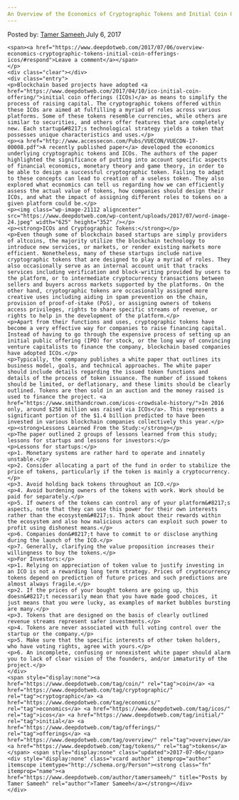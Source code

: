 ```yaml
---
An Overview of the Economics of Cryptographic Tokens and Initial Coin Offerings (ICOs)
---
```

<article class="post-listing post-21106 post type-post status-publish format-standard has-post-thumbnail hentry category-deepdot-news tag-coin tag-cryptographic tag-economics tag-icos tag-initial tag-offerings tag-overview tag-tokens">
    <div class="post-inner">
    <p class="post-meta">
    <span>Posted by: <a href="https://www.deepdotweb.com/author/tamersameeh/" title="">Tamer Sameeh </a></span>
    <span>July 6, 2017</span>
    
    <span><a href="https://www.deepdotweb.com/2017/07/06/overview-economics-cryptographic-tokens-initial-coin-offerings-icos/#respond">Leave a comment</a></span>
    </p>
    <div class="clear"></div>
    <div class="entry">
    <p>Blockchain based projects have adopted <a href="https://www.deepdotweb.com/2017/04/10/ico-initial-coin-offering/">initial coin offerings (ICOs)</a> as means to simplify the process of raising capital. The cryptographic tokens offered within these ICOs are aimed at fulfilling a myriad of roles across various platforms. Some of these tokens resemble currencies, while others are similar to securities, and others offer features that are completely new. Each startup&#8217;s technological strategy yields a token that possesses unique characteristics and uses.</p>
    <p><a href="http://www.accessecon.com/Pubs/VUECON/VUECON-17-00008.pdf">A recently published paper</a> developed the economics underlying cryptographic tokens and ICOs. The authors of the paper highlighted the significance of putting into account specific aspects of financial economics, monetary theory and game theory, in order to be able to design a successful cryptographic token. Failing to adapt to these concepts can lead to creation of a useless token. They also explored what economics can tell us regarding how we can efficiently assess the actual value of tokens, how companies should design their ICOs, and what the impact of assigning different roles to tokens on a given platform could be.</p>
    <p><img class="wp-image-21112 aligncenter" src="https://www.deepdotweb.com/wp-content/uploads/2017/07/word-image-24.jpeg" width="625" height="352" /></p>
    <p><strong>ICOs and Cryptographic Tokens:</strong></p>
    <p>Even though some of blockchain based startups are simply providers of altcoins, the majority utilize the blockchain technology to introduce new services, or markets, or render existing markets more efficient. Nonetheless, many of these startups include native cryptographic tokens that are designed to play a myriad of roles. They also occasionally serve as an internal account unit that tracks services including verification and block-writing provided by users to the platform, or to intermediate cryptocurrency transactions between sellers and buyers across markets supported by the platforms. On the other hand, cryptographic tokens are occasionally assigned more creative uses including aiding in spam prevention on the chain, provision of proof-of-stake (PoS), or assigning owners of tokens access privileges, rights to share specific streams of revenue, or rights to help in the development of the platform.</p>
    <p>Apart from their functions and uses, cryptographic tokens have become a very effective way for companies to raise financing capital. Instead of having to go through the expensive process of setting up an initial public offering (IPO) for stock, or the long way of convincing venture capitalists to finance the company, blockchain based companies have adopted ICOs.</p>
    <p>Typically, the company publishes a white paper that outlines its business model, goals, and technical approaches. The white paper should include details regarding the issued token functions and details of the process of token issuance. The number of issued tokens should be limited, or deflationary, and these limits should be clearly outlined. Tokens are then sold in an auction and the money raised is used to finance the project. <a href="https://www.smithandcrown.com/icos-crowdsale-history/">In 2016 only, around $250 million was raised via ICOs</a>. This represents a significant portion of the $1.4 billion predicted to have been invested in various blockchain companies collectively this year.</p>
    <p><strong>Lessons Learned From the Study:</strong></p>
    <p>The paper outlined 2 groups of lessons learned from this study; lessons for startups and lessons for investors:</p>
    <p>Lessons for startups:</p>
    <p>1. Monetary systems are rather hard to operate and innately unstable.</p>
    <p>2. Consider allocating a part of the fund in order to stabilize the price of tokens, particularly if the token is mainly a cryptocurrency.</p>
    <p>3. Avoid holding back tokens throughout an ICO.</p>
    <p>4. Avoid burdening owners of the tokens with work. Work should be paid for separately.</p>
    <p>5. If owners of the tokens can control any of your platform&#8217;s aspects, note that they can use this power for their own interests rather than the ecosystem&#8217;s. Think about their rewards within the ecosystem and also how malicious actors can exploit such power to profit using dishonest means.</p>
    <p>6. Companies don&#8217;t have to commit to or disclose anything during the launch of the ICO.</p>
    <p>7. Generally, clarifying the value proposition increases their willingness to buy the tokens.</p>
    <p>For Investors:</p>
    <p>1. Relying on appreciation of token value to justify investing in an ICO is not a rewarding long term strategy. Prices of cryptocurrency tokens depend on prediction of future prices and such predictions are almost always fragile.</p>
    <p>2. If the prices of your bought tokens are going up, this doesn&#8217;t necessarily mean that you have made good choices, it just means that you were lucky, as examples of market bubbles bursting are many.</p>
    <p>3. Tokens that are designed on the basis of clearly outlined revenue streams represent safer investments.</p>
    <p>4. Tokens are never associated with full voting control over the startup or the company.</p>
    <p>5. Make sure that the specific interests of other token holders, who have voting rights, agree with yours.</p>
    <p>6. An incomplete, confusing or nonexistent white paper should alarm you to lack of clear vision of the founders, and/or immaturity of the project.</p>
    </div>
    <span style="display:none"><a href="https://www.deepdotweb.com/tag/coin/" rel="tag">coin</a> <a href="https://www.deepdotweb.com/tag/cryptographic/" rel="tag">cryptographic</a> <a href="https://www.deepdotweb.com/tag/economics/" rel="tag">economics</a> <a href="https://www.deepdotweb.com/tag/icos/" rel="tag">icos</a> <a href="https://www.deepdotweb.com/tag/initial/" rel="tag">initial</a> <a href="https://www.deepdotweb.com/tag/offerings/" rel="tag">offerings</a> <a href="https://www.deepdotweb.com/tag/overview/" rel="tag">overview</a> <a href="https://www.deepdotweb.com/tag/tokens/" rel="tag">tokens</a></span> <span style="display:none" class="updated">2017-07-06</span>
    <div style="display:none" class="vcard author" itemprop="author" itemscope itemtype="http://schema.org/Person"><strong class="fn" itemprop="name"><a href="https://www.deepdotweb.com/author/tamersameeh/" title="Posts by Tamer Sameeh" rel="author">Tamer Sameeh</a></strong></div>
    </div>
</article>

